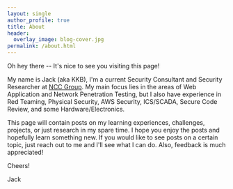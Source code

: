 ```yaml
---
layout: single
author_profile: true
title: About
header:
  overlay_image: blog-cover.jpg
permalink: /about.html
---
```


Oh hey there -- It's nice to see you visiting this page! 

My name is Jack (aka KKB), I'm a current Security Consultant and Security Researcher at [NCC Group](https://twitter.com/NCCsecurityUS). My main focus lies in the areas of Web Application and Network Penetration Testing, but I also have experience in Red Teaming, Physical Security, AWS Security, ICS/SCADA, Secure Code Review, and some Hardware/Electronics.

This page will contain posts on my learning experiences, challenges, projects, or just research in my spare time. I hope you enjoy the posts and hopefully learn something new. If you would like to see posts on a certain topic, just reach out to me and I'll see what I can do. Also, feedback is much appreciated!

Cheers!

Jack 

